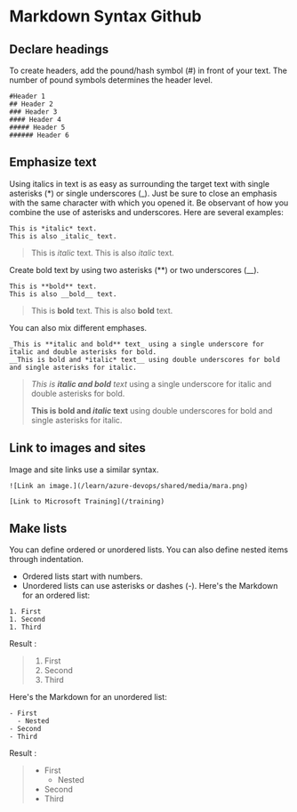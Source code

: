 # Markdown Syntax Github

## Declare headings
To create headers, add the pound/hash symbol (#) in front of your text. The number of pound symbols determines the header level.
```
#Header 1
## Header 2
### Header 3
#### Header 4
##### Header 5
###### Header 6
```

## Emphasize text
Using italics in text is as easy as surrounding the target text with single asterisks (*) or single underscores (_). Just be sure to close an emphasis with the same character with which you opened it. Be observant of how you combine the use of asterisks and underscores. Here are several examples:
```
This is *italic* text.
This is also _italic_ text.
```
> This is *italic* text. This is also _italic_ text.

Create bold text by using two asterisks (**) or two underscores (__).
```
This is **bold** text.
This is also __bold__ text.
```
> This is **bold** text. This is also __bold__ text.

You can also mix different emphases.
```
_This is **italic and bold** text_ using a single underscore for italic and double asterisks for bold.
__This is bold and *italic* text__ using double underscores for bold and single asterisks for italic.
```
> _This is **italic and bold** text_ using a single underscore for italic and double asterisks for bold.
>
> **This is bold and _italic_ text** using double underscores for bold and single asterisks for italic.

## Link to images and sites
Image and site links use a similar syntax.
```
![Link an image.](/learn/azure-devops/shared/media/mara.png)
```
```
[Link to Microsoft Training](/training)
```

## Make lists
You can define ordered or unordered lists. You can also define nested items through indentation.
- Ordered lists start with numbers.
- Unordered lists can use asterisks or dashes (-).
Here's the Markdown for an ordered list:
```
1. First
1. Second
1. Third
```
Result : 
> 1. First
> 2. Second
> 3. Third

Here's the Markdown for an unordered list:
```
- First
  - Nested
- Second
- Third
```
Result :
> - First
>   - Nested
> - Second
> - Third
